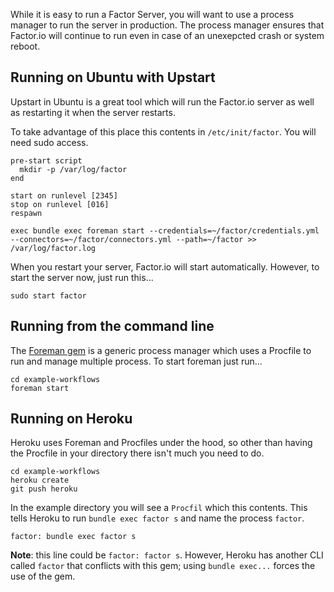 While it is easy to run a Factor Server, you will want to use a process manager to run the server in production. The process manager ensures that Factor.io will continue to run even in case of an unexepcted crash or system reboot.

## Running on Ubuntu with Upstart
Upstart in Ubuntu is a great tool which will run the Factor.io server as well as restarting it when the server restarts.

To take advantage of this place this contents in `/etc/init/factor`. You will need sudo access.

    pre-start script
      mkdir -p /var/log/factor
    end

    start on runlevel [2345]
    stop on runlevel [016]
    respawn

    exec bundle exec foreman start --credentials=~/factor/credentials.yml --connectors=~/factor/connectors.yml --path=~/factor >> /var/log/factor.log

When you restart your server, Factor.io will start automatically. However, to start the server now, just run this...

    sudo start factor


## Running from the command line
The [Foreman gem](https://github.com/ddollar/foreman) is a generic process manager which uses a Procfile to run and manage multiple process. To start foreman just run...

    cd example-workflows
    foreman start

## Running on Heroku
Heroku uses Foreman and Procfiles under the hood, so other than having the Procfile in your directory there isn't much you need to do.

    cd example-workflows
    heroku create
    git push heroku

In the example directory you will see a `Procfil` which this contents. This tells Heroku to run `bundle exec factor s` and name the process `factor`.

    factor: bundle exec factor s

**Note**: this line could be `factor: factor s`. However, Heroku has another CLI called `factor` that conflicts with this gem; using `bundle exec...` forces the use of the gem.